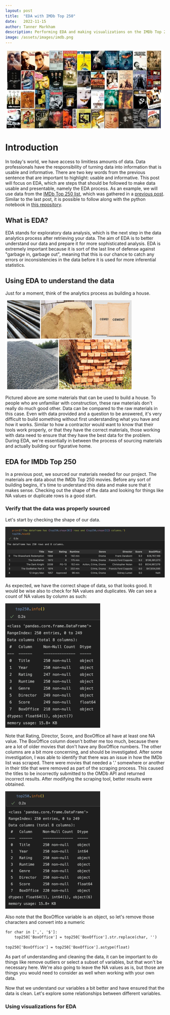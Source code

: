 ```yaml
---
layout: post
title:  "EDA with IMDb Top 250"
date:   2022-11-15
author: Tanner Markham
description: Performing EDA and making visualizations on the IMDb Top 250 dataset
image: /assets/images/imdb.png
---
```


<img src="https://raw.githubusercontent.com/tdmarkham00/stat386-projects/main/assets/images/imdb-top-250.jpg" alt="IMDb top 250" style="width:500px;"/>

# Introduction
In today's world, we have access to limitless amounts of data. Data professionals have the responsibility of turning data into information that is usable and informative. There are two key words from the previous sentence that are important to highlight: usable and informative. This post will focus on EDA, which are steps that should be followed to make data usable and presentable, namely the EDA process. As an example, we will use data from the [IMDb Top 250 list](https://www.imdb.com/chart/top/), which was gathered in a [previous post](https://tdmarkham00.github.io/stat386-projects/2022/10/18/web-scraping.html). Similar to the last post, it is possible to follow along with the python notebook in [this repository](https://github.com/tdmarkham00/imdb-top250).

## What is EDA?
EDA stands for exploratory data analysis, which is the next step in the data analytics process after retrieving your data. The aim of EDA is to better understand our data and prepare it for more sophisticated analysis. EDA is extremely important because it is sort of the last line of defense against "garbage in, garbage out", meaning that this is our chance to catch any errors or inconsistencies in the data before it is used for more inferential statistics.

## Using EDA to understand the data
Just for a moment, think of the analytics process as building a house. 

<img src="https://raw.githubusercontent.com/tdmarkham00/stat386-projects/main/assets/images/rawmaterials.jpg" alt="Raw materials" style="width:400px;"/>

Pictured above are some materials that can be used to build a house. To people who are unfamiliar with construction, these raw materials don't really do much good other. Data can be compared to the raw materials in this case. Even with data provided and a question to be answered, it's very difficult to build something without first understanding what you have and how it works. Similar to how a contractor would want to know that their tools work properly, or that they have the correct materials, those working with data need to ensure that they have the best data for the problem. During EDA, we're essentially in between the process of sourcing materials and actually building our figurative home.

## EDA for IMDb Top 250
In a previous post, we sourced our materials needed for our project. The materials are data about the IMDb Top 250 movies. Before any sort of building begins, it's time to understand this data and make sure that it makes sense. Checking out the shape of the data and looking for things like NA values or duplicate rows is a good start.

### Verify that the data was properly sourced
Let's start by checking the shape of our data.

<img src="https://raw.githubusercontent.com/tdmarkham00/stat386-projects/main/assets/images/shape-screenshot.png" alt="Screenshot" style="width:600px;"/>

As expected, we have the correct shape of data, so that looks good. It would be wise also to check for NA values and duplicates. We can see a count of NA values by column as such:

<img src="https://raw.githubusercontent.com/tdmarkham00/stat386-projects/main/assets/images/null-screenshot.png" alt="Screenshot" style="width:300px;"/>

Note that Rating, Director, Score, and BoxOffice all have at least one NA value. The BoxOffice column doesn't bother me too much, because there are a lot of older movies that don't have any BoxOffice numbers. The other columns are a bit more concerning, and should be investigated. After some investigation, I was able to identify that there was an issue in how the IMDb list was scraped. There were movies that needed a '.' somewhere or another in their title that were removed as part of the scraping process. This caused the titles to be incorrectly submitted to the OMDb API and returned incorrect results. After modifying the scraping tool, better results were obtained.

<img src="https://raw.githubusercontent.com/tdmarkham00/stat386-projects/main/assets/images/null2-screenshot.png" alt="Screenshot" style="width:300px;"/>

Also note that the BoxOffice variable is an object, so let's remove those characters and convert into a numeric
```
for char in [',', '$']:
    top250['BoxOffice'] = top250['BoxOffice'].str.replace(char, '') 

top250['BoxOffice'] = top250['BoxOffice'].astype(float)
```
As part of understanding and cleaning the data, it can be important to do things like remove outliers or select a subset of variables, but that won't be necessary here. We're also going to leave the NA values as is, but those are things you would need to consider as well when working with your own data.

Now that we understand our variables a bit better and have ensured that the data is clean. Let's explore some relationships between different variables.

### Using visualizations for EDA
